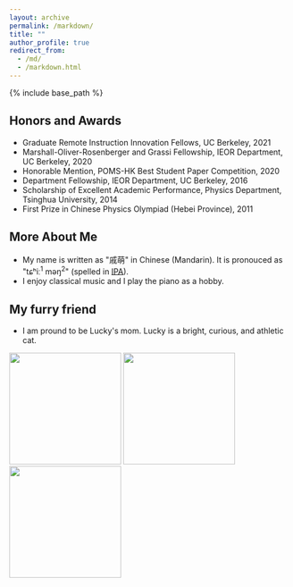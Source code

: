 ```yaml
---
layout: archive
permalink: /markdown/
title: ""
author_profile: true
redirect_from: 
  - /md/
  - /markdown.html
---
```

{% include base_path %} 

## Honors and Awards
* Graduate Remote Instruction Innovation Fellows, UC Berkeley, 2021
* Marshall-Oliver-Rosenberger and Grassi Fellowship, IEOR Department, UC Berkeley, 2020   
* Honorable Mention, POMS-HK Best Student Paper Competition, 2020
* Department Fellowship, IEOR Department, UC Berkeley, 2016
* Scholarship of Excellent Academic Performance, Physics Department, Tsinghua University, 2014
* First Prize in Chinese Physics Olympiad (Hebei Province), 2011

## More About Me
* My name is written as "戚萌" in Chinese (Mandarin). It is pronouced as "tɕʰiː<sup>1</sup> məŋ<sup>2</sup>" (spelled in [IPA](https://en.wikipedia.org/wiki/International_Phonetic_Alphabet)). 
* I enjoy classical music and I play the piano as a hobby.

## My furry friend
* I am pround to be Lucky's mom. Lucky is a bright, curious, and athletic cat. 
<img src="https://github.com/alicemengqi/site/blob/96815654112da4c0c8037b523921baa7649228d8/images/lucky1.png" width="200">
<img src="https://github.com/alicemengqi/site/blob/239360f3ebf615e0ac34084595fc1f304ca8a9ff/images/lucky2.png" width="200">
<img src="https://github.com/alicemengqi/site/blob/239360f3ebf615e0ac34084595fc1f304ca8a9ff/images/lucky3.png" width="200">


